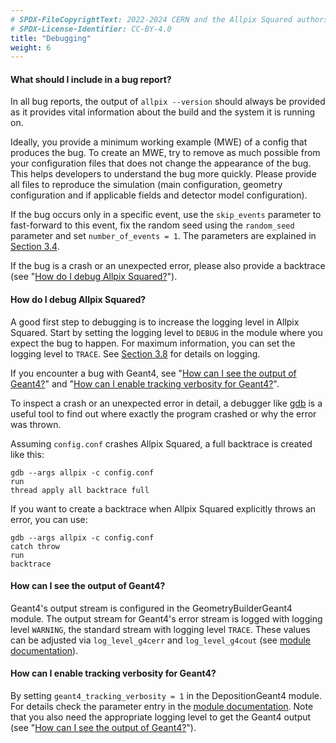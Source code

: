 ```yaml
---
# SPDX-FileCopyrightText: 2022-2024 CERN and the Allpix Squared authors
# SPDX-License-Identifier: CC-BY-4.0
title: "Debugging"
weight: 6
---
```


#### What should I include in a bug report?

In all bug reports, the output of `allpix --version` should always be provided as it provides vital information about the
build and the system it is running on.

Ideally, you provide a minimum working example (MWE) of a config that produces the bug. To create an MWE, try to remove as
much possible from your configuration files that does not change the appearance of the bug. This helps developers to
understand the bug more quickly. Please provide all files to reproduce the simulation (main configuration,
geometry configuration and if applicable fields and detector model configuration).

If the bug occurs only in a specific event, use the `skip_events` parameter to fast-forward to this event, fix the random
seed using the `random_seed` parameter and set `number_of_events = 1`. The parameters are explained in
[Section 3.4](../03_getting_started/04_framework_parameters.md).

If the bug is a crash or an unexpected error, please also provide a backtrace (see
"[How do I debug Allpix Squared?](#how-do-i-debug-allpix-squared)").

#### How do I debug Allpix Squared?

A good first step to debugging is to increase the logging level in Allpix Squared. Start by setting the logging level to
`DEBUG` in the module where you expect the bug to happen. For maximum information, you can set the logging level to `TRACE`.
See [Section 3.8](../03_getting_started/08_logging_and_verbosity.md) for details on logging.

If you encounter a bug with Geant4, see "[How can I see the output of Geant4?](#how-can-i-see-the-output-of-geant4)" and
"[How can I enable tracking verbosity for Geant4?](#how-can-i-enable-tracking-verbosity-for-geant4)".

To inspect a crash or an unexpected error in detail, a debugger like [gdb](https://sourceware.org/gdb/) is a useful tool to
find out where exactly the program crashed or why the error was thrown.

Assuming `config.conf` crashes Allpix Squared, a full backtrace is created like this:

```shell
gdb --args allpix -c config.conf
run
thread apply all backtrace full
```

If you want to create a backtrace when Allpix Squared explicitly throws an error, you can use:

```shell
gdb --args allpix -c config.conf
catch throw
run
backtrace
```

#### How can I see the output of Geant4?

Geant4's output stream is configured in the GeometryBuilderGeant4 module. The output stream for Geant4's error stream is
logged with logging level `WARNING`, the standard stream with logging level `TRACE`. These values can be adjusted via
`log_level_g4cerr` and `log_level_g4cout` (see [module documentation](../08_modules/geometrybuildergeant4.md#parameters)).

#### How can I enable tracking verbosity for Geant4?

By setting `geant4_tracking_verbosity = 1` in the DepositionGeant4 module. For details check the parameter entry in the
[module documentation](../08_modules/depositiongeant4.md#parameters). Note that you also need the appropriate logging level
to get the Geant4 output (see "[How can I see the output of Geant4?](#how-can-i-see-the-output-of-geant4)").
